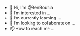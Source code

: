 - 👋 Hi, I’m @BenBouhia
- 👀 I’m interested in ...
- 🌱 I’m currently learning ...
- 💞️ I’m looking to collaborate on ...
- 📫 How to reach me ...

<!---
BenBouhia/BenBouhia is a ✨ special ✨ repository because its `README.md` (this file) appears on your GitHub profile.
You can click the Preview link to take a look at your changes.
--->
